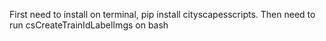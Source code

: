 First need to install on terminal, pip install cityscapesscripts.
Then need to run csCreateTrainIdLabelImgs on bash